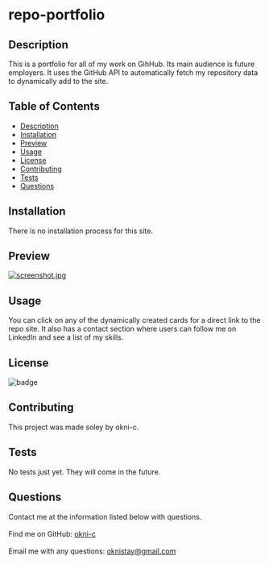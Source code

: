 
# repo-portfolio

## Description 
    
This is a portfolio for all of my work on GihHub. Its main audience is future employers. It uses the GitHub API to automatically fetch my repository data to dynamically add to the site.
    
## Table of Contents
    
* [Description](#description)
* [Installation](#installation)
* [Preview](#preview)
* [Usage](#usage)
* [License](#license)
* [Contributing](#contributing)
* [Tests](#tests)
* [Questions](#questions)
    
    
## Installation
    
There is no installation process for this site.
    
## Preview 
    
[![screenshot.jpg](https://i.postimg.cc/zX0nCvp3/screenshot.jpg)](https://postimg.cc/nC9jZHyt)


## Usage

You can click on any of the dynamically created cards for a direct link to the repo site. It also has a contact section where users can follow me on LinkedIn and see a list of my skills.
    
    
## License
    
![badge](https://img.shields.io/badge/license-Open-brightgreen)
    
    
## Contributing
    
This project was made soley by okni-c.


## Tests
    
No tests just yet. They will come in the future.


## Questions
Contact me at the information listed below with questions.<br />
<br />
Find me on GitHub: [okni-c](https://github.com/okni-c)<br />
<br />
Email me with any questions: oknistay@gmail.com<br /><br />
